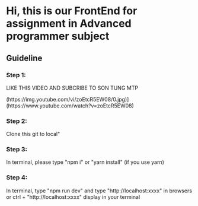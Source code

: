 <h1>Hi, this is our FrontEnd for assignment in Advanced programmer subject</h1>
<h2>Guideline </h2>
<h3>Step 1:</h3>
<p>LIKE THIS VIDEO AND SUBCRIBE TO SON TUNG MTP</p>
(https://img.youtube.com/vi/zoEtcR5EW08/0.jpg)](https://www.youtube.com/watch?v=zoEtcR5EW08)
<h3>Step 2:</h3>
<p>Clone this git to local"</p>
<h3>Step 3:</h3>
<p>In terminal, please type "npm i" or "yarn install" (if you use yarn) </p>
<h3>Step 4:</h3>
<p>In terminal, type "npm run dev" and type "http://localhost:xxxx" in browsers or ctrl + "http://localhost:xxxx" display in your terminal </p>
